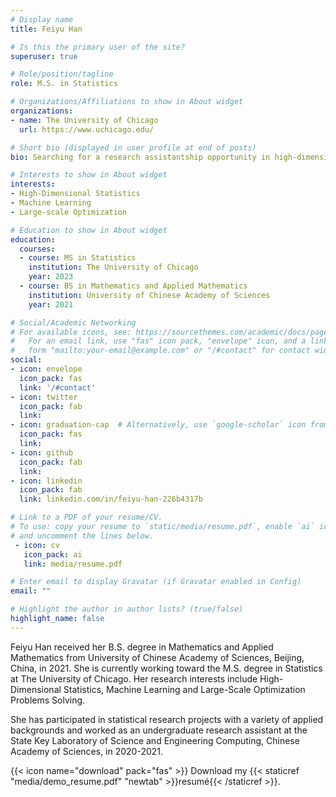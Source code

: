 ```yaml
---
# Display name
title: Feiyu Han

# Is this the primary user of the site?
superuser: true

# Role/position/tagline
role: M.S. in Statistics

# Organizations/Affiliations to show in About widget
organizations:
- name: The University of Chicago
  url: https://www.uchicago.edu/

# Short bio (displayed in user profile at end of posts)
bio: Searching for a research assistantship opportunity in high-dimensional statistics, machine learning and operations research.

# Interests to show in About widget
interests:
- High-Dimensional Statistics
- Machine Learning
- Large-scale Optimization

# Education to show in About widget
education:
  courses:
  - course: MS in Statistics
    institution: The University of Chicago
    year: 2023
  - course: BS in Mathematics and Applied Mathematics
    institution: University of Chinese Academy of Sciences
    year: 2021

# Social/Academic Networking
# For available icons, see: https://sourcethemes.com/academic/docs/page-builder/#icons
#   For an email link, use "fas" icon pack, "envelope" icon, and a link in the
#   form "mailto:your-email@example.com" or "/#contact" for contact widget.
social:
- icon: envelope
  icon_pack: fas
  link: '/#contact'
- icon: twitter
  icon_pack: fab
  link: 
- icon: graduation-cap  # Alternatively, use `google-scholar` icon from `ai` icon pack
  icon_pack: fas
  link: 
- icon: github
  icon_pack: fab
  link: 
- icon: linkedin
  icon_pack: fab
  link: linkedin.com/in/feiyu-han-226b4317b

# Link to a PDF of your resume/CV.
# To use: copy your resume to `static/media/resume.pdf`, enable `ai` icons in `params.toml`, 
# and uncomment the lines below.
 - icon: cv
   icon_pack: ai
   link: media/resume.pdf

# Enter email to display Gravatar (if Gravatar enabled in Config)
email: ""

# Highlight the author in author lists? (true/false)
highlight_name: false
---
```


Feiyu Han received her B.S. degree in Mathematics and Applied Mathematics from University of Chinese Academy of Sciences, Beijing, China, in 2021. She is currently working toward the M.S. degree in Statistics at The University of Chicago. Her research interests include  High-Dimensional Statistics, Machine Learning and Large-Scale Optimization Problems Solving.


She has participated in statistical research projects with a variety of applied backgrounds and worked as an undergraduate research assistant at the State Key Laboratory of Science and Engineering Computing, Chinese Academy of Sciences, in 2020-2021.

{{< icon name="download" pack="fas" >}} Download my {{< staticref "media/demo_resume.pdf" "newtab" >}}resumé{{< /staticref >}}.
